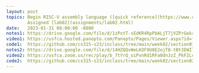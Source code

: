 ```yaml
---
layout: post
topics: Begin RISC-V assembly language ([quick reference](https://www.cl.cam.ac.uk/teaching/1617/ECAD+Arch/files/docs/RISCVGreenCardv8-20151013.pdf))  
        Assigned [lab02](assignments/lab02.html)
date:   2023-01-31 08:00:00 -0800
notes1: https://drive.google.com/file/d/1zPxtT-sEdKR4RpPbALjT7jVZPrGekrcC/view?usp=share_link 
video1: https://usfca.hosted.panopto.com/Panopto/Pages/Viewer.aspx?id=f3199a2e-5964-4508-9c52-af93011bd809 
code1:  https://github.com/cs315-s23/inclass/tree/main/week02/section01
notes2: https://drive.google.com/file/d/14HZQQvWeLH3F9U0E2ojT8-tBt3EWIlwA/view?usp=share_link
video2: https://usfca.zoom.us/rec/play/b_7tYrQ_oiPvnRd1RFa0dnJzZ_PkF2LcHGVprKjuEgK-j1K04qY2H6C7vq3GBle-k0YREzQoKir6dYw8.iN1qIMmGsBri_kbD?continueMode=true
code2:  https://github.com/cs315-s23/inclass/tree/main/week02/section02
---
```

